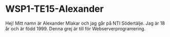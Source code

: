 # WSP1-TE15-Alexander

Hej! Mitt namn är Alexander Mlakar och jag går på NTI Södertälje. Jag är 18 år och är född 1999. Denna grej är till för Webserverprogramering.
